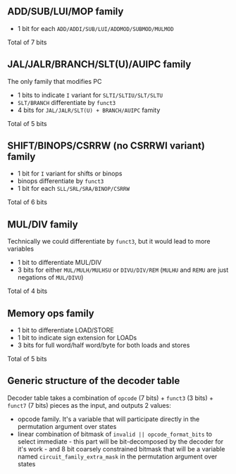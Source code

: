 ## ADD/SUB/LUI/MOP family

- 1 bit for each `ADD/ADDI/SUB/LUI/ADDMOD/SUBMOD/MULMOD`

Total of 7 bits

## JAL/JALR/BRANCH/SLT(U)/AUIPC family

The only family that modifies PC

- 1 bits to indicate `I` variant for `SLTI/SLTIU/SLT/SLTU`
- `SLT/BRANCH` differentiate by `funct3`
- 4 bits for `JAL/JALR/SLT(U) + BRANCH/AUIPC` famity

Total of 5 bits

## SHIFT/BINOPS/CSRRW (no CSRRWI variant) family

- 1 bit for `I` variant for shifts or binops
- binops differentiate by `funct3`
- 1 bit for each `SLL/SRL/SRA/BINOP/CSRRW`

Total of 6 bits

## MUL/DIV family

Technically we could differentiate by `funct3`, but it would lead to more variables

- 1 bit to differentiate MUL/DIV
- 3 bits for either `MUL/MULH/MULHSU` or `DIVU/DIV/REM` (`MULHU` and `REMU` are just negations of `MUL/DIVU`)

Total of 4 bits

## Memory ops family

- 1 bit to differentiate LOAD/STORE
- 1 bit to indicate sign extension for LOADs
- 3 bits for full word/half word/byte for both loads and stores

Total of 5 bits

## Generic structure of the decoder table

Decoder table takes a combination of `opcode` (7 bits) + `funct3` (3 bits) + `funct7` (7 bits) pieces as the input, and outputs 2 values:
- opcode family. It's a variable that will participate directly in the permutation argument over states
- linear combination of bitmask of `invalid || opcode_format_bits` to select immediate - this part will be bit-decomposed by the decoder for it's work - and 8 bit coarsely constrained bitmask that will be a variable named `circuit_family_extra_mask` in the permutation argument over states 
